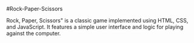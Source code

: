 #Rock-Paper-Scissors 

Rock, Paper, Scissors" is a classic game implemented using HTML, CSS, and JavaScript. It features a simple user interface and logic for playing against the computer.
